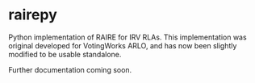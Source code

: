 # rairepy
Python implementation of RAIRE for IRV RLAs. This implementation was original developed for VotingWorks ARLO, and has now been slightly modified to be usable standalone.

Further documentation coming soon.
